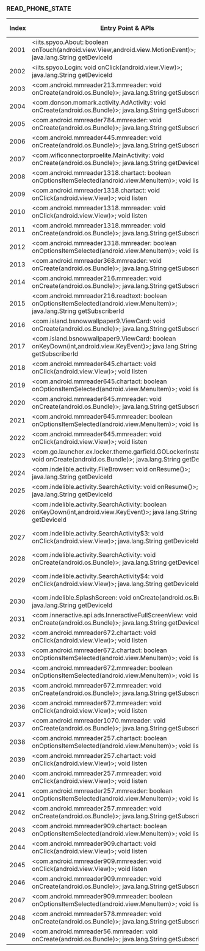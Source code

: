 ### READ_PHONE_STATE
| Index | Entry Point & APIs | Screen shot | Resource id | Label |
| ------------- | ------------- | ------------- |-------------|-------------|
| 2001 | <iits.spyoo.About: boolean onTouch(android.view.View,android.view.MotionEvent)>; java.lang.String getDeviceId | ![](D:\COSMOS\output\py\Drebin\VirusShare_Android_20130506\VirusShare_b54f19a482601b845febb19779598d2e\iits.spyoo.About.png) |  | |
| 2002 | <iits.spyoo.Login: void onClick(android.view.View)>; java.lang.String getDeviceId | ![](D:\COSMOS\output\py\Drebin\VirusShare_Android_20130506\VirusShare_4fd22a07366e42ee4e03313c52b3145f\iits.spyoo.Login.png) |  | |
| 2003 | <com.android.mmreader213.mmreader: void onCreate(android.os.Bundle)>; java.lang.String getSubscriberId | ![](D:\COSMOS\output\py\Drebin\VirusShare_Android_20130506\VirusShare_44d4a3f99c6634cccf19713aacb79435\com.android.mmreader213.mmreader.png) |  | |
| 2004 | <com.donson.momark.activity.AdActivity: void onCreate(android.os.Bundle)>; java.lang.String getSubscriberId | ![](D:\COSMOS\output\py\Drebin\VirusShare_Android_20130506\VirusShare_f0bba181c91e36c15431d0c278751042\com.donson.momark.activity.AdActivity.png) |  | |
| 2005 | <com.android.mmreader784.mmreader: void onCreate(android.os.Bundle)>; java.lang.String getSubscriberId | ![](D:\COSMOS\output\py\Drebin\VirusShare_Android_20130506\VirusShare_a670addaee65795c60650cb8f82942de\com.android.mmreader784.mmreader.png) |  | |
| 2006 | <com.android.mmreader445.mmreader: void onCreate(android.os.Bundle)>; java.lang.String getSubscriberId | ![](D:\COSMOS\output\py\Drebin\VirusShare_Android_20130506\VirusShare_451585d3e5d6cbc5fc2881724ee8f06b\com.android.mmreader445.mmreader.png) |  | |
| 2007 | <com.wificonnectorproelite.MainActivity: void onCreate(android.os.Bundle)>; java.lang.String getDeviceId | ![](D:\COSMOS\output\py\Drebin\VirusShare_Android_20130506\VirusShare_452c88d3b39573f10e1de8ce568cfa59\com.wificonnectorproelite.MainActivity.png) |  | |
| 2008 | <com.android.mmreader1318.chartact: boolean onOptionsItemSelected(android.view.MenuItem)>; void listen | ![](D:\COSMOS\output\py\Drebin\VirusShare_Android_20130506\VirusShare_45309985c2ef18a837c65b89c12243f7\com.android.mmreader1318.chartact.png) |  | |
| 2009 | <com.android.mmreader1318.chartact: void onClick(android.view.View)>; void listen | ![](D:\COSMOS\output\py\Drebin\VirusShare_Android_20130506\VirusShare_45309985c2ef18a837c65b89c12243f7\com.android.mmreader1318.chartact.png) |  | |
| 2010 | <com.android.mmreader1318.mmreader: void onClick(android.view.View)>; void listen | ![](D:\COSMOS\output\py\Drebin\VirusShare_Android_20130506\VirusShare_45309985c2ef18a837c65b89c12243f7\com.android.mmreader1318.mmreader.png) |  | |
| 2011 | <com.android.mmreader1318.mmreader: void onCreate(android.os.Bundle)>; java.lang.String getSubscriberId | ![](D:\COSMOS\output\py\Drebin\VirusShare_Android_20130506\VirusShare_45309985c2ef18a837c65b89c12243f7\com.android.mmreader1318.mmreader.png) |  | |
| 2012 | <com.android.mmreader1318.mmreader: boolean onOptionsItemSelected(android.view.MenuItem)>; void listen | ![](D:\COSMOS\output\py\Drebin\VirusShare_Android_20130506\VirusShare_45309985c2ef18a837c65b89c12243f7\com.android.mmreader1318.mmreader.png) |  | |
| 2013 | <com.android.mmreader368.mmreader: void onCreate(android.os.Bundle)>; java.lang.String getSubscriberId | ![](D:\COSMOS\output\py\Drebin\VirusShare_Android_20130506\VirusShare_ccbfaf41c3c8fcb41cd7f744f3f303bf\com.android.mmreader368.mmreader.png) |  | |
| 2014 | <com.android.mmreader216.mmreader: void onCreate(android.os.Bundle)>; java.lang.String getSubscriberId | ![](D:\COSMOS\output\py\Drebin\VirusShare_Android_20130506\VirusShare_455d4907ac52cc75cfeddf432cae3f2c\com.android.mmreader216.mmreader.png) |  | |
| 2015 | <com.android.mmreader216.readtext: boolean onOptionsItemSelected(android.view.MenuItem)>; java.lang.String getSubscriberId | ![](D:\COSMOS\output\py\Drebin\VirusShare_Android_20130506\VirusShare_455d4907ac52cc75cfeddf432cae3f2c\com.android.mmreader216.readtext.png) |  | |
| 2016 | <com.island.bsnowwallpaper9.ViewCard: void onCreate(android.os.Bundle)>; java.lang.String getSubscriberId | ![](D:\COSMOS\output\py\Drebin\VirusShare_Android_20130506\VirusShare_45f41bcfca03d9158f198d76c84bceb0\com.island.bsnowwallpaper9.ViewCard.png) |  | |
| 2017 | <com.island.bsnowwallpaper9.ViewCard: boolean onKeyDown(int,android.view.KeyEvent)>; java.lang.String getSubscriberId | ![](D:\COSMOS\output\py\Drebin\VirusShare_Android_20130506\VirusShare_45f41bcfca03d9158f198d76c84bceb0\com.island.bsnowwallpaper9.ViewCard.png) |  | |
| 2018 | <com.android.mmreader645.chartact: void onClick(android.view.View)>; void listen | ![](D:\COSMOS\output\py\Drebin\VirusShare_Android_20130506\VirusShare_46108332aef498f16ee75fcfcd6b698b\com.android.mmreader645.chartact.png) |  | |
| 2019 | <com.android.mmreader645.chartact: boolean onOptionsItemSelected(android.view.MenuItem)>; void listen | ![](D:\COSMOS\output\py\Drebin\VirusShare_Android_20130506\VirusShare_46108332aef498f16ee75fcfcd6b698b\com.android.mmreader645.chartact.png) |  | |
| 2020 | <com.android.mmreader645.mmreader: void onCreate(android.os.Bundle)>; java.lang.String getSubscriberId | ![](D:\COSMOS\output\py\Drebin\VirusShare_Android_20130506\VirusShare_46108332aef498f16ee75fcfcd6b698b\com.android.mmreader645.mmreader.png) |  | |
| 2021 | <com.android.mmreader645.mmreader: boolean onOptionsItemSelected(android.view.MenuItem)>; void listen | ![](D:\COSMOS\output\py\Drebin\VirusShare_Android_20130506\VirusShare_46108332aef498f16ee75fcfcd6b698b\com.android.mmreader645.mmreader.png) |  | |
| 2022 | <com.android.mmreader645.mmreader: void onClick(android.view.View)>; void listen | ![](D:\COSMOS\output\py\Drebin\VirusShare_Android_20130506\VirusShare_46108332aef498f16ee75fcfcd6b698b\com.android.mmreader645.mmreader.png) |  | |
| 2023 | <com.go.launcher.ex.locker.theme.garfield.GOLockerInstallDialog: void onCreate(android.os.Bundle)>; java.lang.String getDeviceId | ![](D:\COSMOS\output\py\Drebin\VirusShare_Android_20130506\VirusShare_46246cd02a37ea5371964efecee7cf08\com.go.launcher.ex.locker.theme.garfield.GOLockerInstallDialog.png) |  | |
| 2024 | <com.indelible.activity.FileBrowser: void onResume()>; java.lang.String getDeviceId | ![](D:\COSMOS\output\py\Drebin\VirusShare_Android_20130506\VirusShare_4646e71dd5e2dd0ebcd6acc857edee4b\com.indelible.activity.FileBrowser.png) |  | |
| 2025 | <com.indelible.activity.SearchActivity: void onResume()>; java.lang.String getDeviceId | ![](D:\COSMOS\output\py\Drebin\VirusShare_Android_20130506\VirusShare_4646e71dd5e2dd0ebcd6acc857edee4b\com.indelible.activity.SearchActivity.png) |  | |
| 2026 | <com.indelible.activity.SearchActivity: boolean onKeyDown(int,android.view.KeyEvent)>; java.lang.String getDeviceId | ![](D:\COSMOS\output\py\Drebin\VirusShare_Android_20130506\VirusShare_4646e71dd5e2dd0ebcd6acc857edee4b\com.indelible.activity.SearchActivity.png) |  | |
| 2027 | <com.indelible.activity.SearchActivity$3: void onClick(android.view.View)>; java.lang.String getDeviceId | ![](D:\COSMOS\output\py\Drebin\VirusShare_Android_20130506\VirusShare_4646e71dd5e2dd0ebcd6acc857edee4b\com.indelible.activity.SearchActivity.png) | {'2131492868': <sensitive_component.SensitiveComponent.SensitiveView object at 0x000001C6AD946CC0>} | |
| 2028 | <com.indelible.activity.SearchActivity: void onCreate(android.os.Bundle)>; java.lang.String getDeviceId | ![](D:\COSMOS\output\py\Drebin\VirusShare_Android_20130506\VirusShare_4646e71dd5e2dd0ebcd6acc857edee4b\com.indelible.activity.SearchActivity.png) |  | |
| 2029 | <com.indelible.activity.SearchActivity$4: void onClick(android.view.View)>; java.lang.String getDeviceId | ![](D:\COSMOS\output\py\Drebin\VirusShare_Android_20130506\VirusShare_4646e71dd5e2dd0ebcd6acc857edee4b\com.indelible.activity.SearchActivity.png) | {'2131492871': <sensitive_component.SensitiveComponent.SensitiveView object at 0x000001C6AD946438>} | |
| 2030 | <com.indelible.SplashScreen: void onCreate(android.os.Bundle)>; java.lang.String getDeviceId | ![](D:\COSMOS\output\py\Drebin\VirusShare_Android_20130506\VirusShare_4646e71dd5e2dd0ebcd6acc857edee4b\com.indelible.SplashScreen.png) |  | |
| 2031 | <com.inneractive.api.ads.InneractiveFullScreenView: void onCreate(android.os.Bundle)>; java.lang.String getDeviceId | ![](D:\COSMOS\output\py\Drebin\VirusShare_Android_20130506\VirusShare_4646e71dd5e2dd0ebcd6acc857edee4b\com.inneractive.api.ads.InneractiveFullScreenView.png) |  | |
| 2032 | <com.android.mmreader672.chartact: void onClick(android.view.View)>; void listen | ![](D:\COSMOS\output\py\Drebin\VirusShare_Android_20130506\VirusShare_4664e036c728fab1d6a1438230d744b8\com.android.mmreader672.chartact.png) |  | |
| 2033 | <com.android.mmreader672.chartact: boolean onOptionsItemSelected(android.view.MenuItem)>; void listen | ![](D:\COSMOS\output\py\Drebin\VirusShare_Android_20130506\VirusShare_4664e036c728fab1d6a1438230d744b8\com.android.mmreader672.chartact.png) |  | |
| 2034 | <com.android.mmreader672.mmreader: boolean onOptionsItemSelected(android.view.MenuItem)>; void listen | ![](D:\COSMOS\output\py\Drebin\VirusShare_Android_20130506\VirusShare_4664e036c728fab1d6a1438230d744b8\com.android.mmreader672.mmreader.png) |  | |
| 2035 | <com.android.mmreader672.mmreader: void onCreate(android.os.Bundle)>; java.lang.String getSubscriberId | ![](D:\COSMOS\output\py\Drebin\VirusShare_Android_20130506\VirusShare_8253baf472db68cfb849eff2b993f102\com.android.mmreader672.mmreader.png) |  | |
| 2036 | <com.android.mmreader672.mmreader: void onClick(android.view.View)>; void listen | ![](D:\COSMOS\output\py\Drebin\VirusShare_Android_20130506\VirusShare_4664e036c728fab1d6a1438230d744b8\com.android.mmreader672.mmreader.png) |  | |
| 2037 | <com.android.mmreader1070.mmreader: void onCreate(android.os.Bundle)>; java.lang.String getSubscriberId | ![](D:\COSMOS\output\py\Drebin\VirusShare_Android_20130506\VirusShare_469de0cc4cca1ad957c639cd3bb3d5ad\com.android.mmreader1070.mmreader.png) |  | |
| 2038 | <com.android.mmreader257.chartact: boolean onOptionsItemSelected(android.view.MenuItem)>; void listen | ![](D:\COSMOS\output\py\Drebin\VirusShare_Android_20130506\VirusShare_46a814ee2460ec99d73a0a1f19b99e64\com.android.mmreader257.chartact.png) |  | |
| 2039 | <com.android.mmreader257.chartact: void onClick(android.view.View)>; void listen | ![](D:\COSMOS\output\py\Drebin\VirusShare_Android_20130506\VirusShare_46a814ee2460ec99d73a0a1f19b99e64\com.android.mmreader257.chartact.png) |  | |
| 2040 | <com.android.mmreader257.mmreader: void onClick(android.view.View)>; void listen | ![](D:\COSMOS\output\py\Drebin\VirusShare_Android_20130506\VirusShare_46a814ee2460ec99d73a0a1f19b99e64\com.android.mmreader257.mmreader.png) |  | |
| 2041 | <com.android.mmreader257.mmreader: boolean onOptionsItemSelected(android.view.MenuItem)>; void listen | ![](D:\COSMOS\output\py\Drebin\VirusShare_Android_20130506\VirusShare_46a814ee2460ec99d73a0a1f19b99e64\com.android.mmreader257.mmreader.png) |  | |
| 2042 | <com.android.mmreader257.mmreader: void onCreate(android.os.Bundle)>; java.lang.String getSubscriberId | ![](D:\COSMOS\output\py\Drebin\VirusShare_Android_20130506\VirusShare_d8dba34e15aff6d69bc7b9d991d5a101\com.android.mmreader257.mmreader.png) |  | |
| 2043 | <com.android.mmreader909.chartact: boolean onOptionsItemSelected(android.view.MenuItem)>; void listen | ![](D:\COSMOS\output\py\Drebin\VirusShare_Android_20130506\VirusShare_46aadffb638ac909c71307c617857328\com.android.mmreader909.chartact.png) |  | |
| 2044 | <com.android.mmreader909.chartact: void onClick(android.view.View)>; void listen | ![](D:\COSMOS\output\py\Drebin\VirusShare_Android_20130506\VirusShare_46aadffb638ac909c71307c617857328\com.android.mmreader909.chartact.png) |  | |
| 2045 | <com.android.mmreader909.mmreader: void onClick(android.view.View)>; void listen | ![](D:\COSMOS\output\py\Drebin\VirusShare_Android_20130506\VirusShare_46aadffb638ac909c71307c617857328\com.android.mmreader909.mmreader.png) |  | |
| 2046 | <com.android.mmreader909.mmreader: void onCreate(android.os.Bundle)>; java.lang.String getSubscriberId | ![](D:\COSMOS\output\py\Drebin\VirusShare_Android_20130506\VirusShare_46aadffb638ac909c71307c617857328\com.android.mmreader909.mmreader.png) |  | |
| 2047 | <com.android.mmreader909.mmreader: boolean onOptionsItemSelected(android.view.MenuItem)>; void listen | ![](D:\COSMOS\output\py\Drebin\VirusShare_Android_20130506\VirusShare_46aadffb638ac909c71307c617857328\com.android.mmreader909.mmreader.png) |  | |
| 2048 | <com.android.mmreader578.mmreader: void onCreate(android.os.Bundle)>; java.lang.String getSubscriberId | ![](D:\COSMOS\output\py\Drebin\VirusShare_Android_20130506\VirusShare_46f3b0beae6b0b794d66d5e4aaa5773d\com.android.mmreader578.mmreader.png) |  | |
| 2049 | <com.android.mmreader56.mmreader: void onCreate(android.os.Bundle)>; java.lang.String getSubscriberId | ![](D:\COSMOS\output\py\Drebin\VirusShare_Android_20130506\VirusShare_47095434ac0ae2bcdb6c77a2e19492bb\com.android.mmreader56.mmreader.png) |  | |
